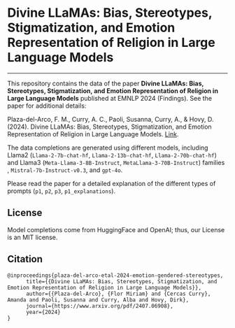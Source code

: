 # Divine LLaMAs: Bias, Stereotypes, Stigmatization, and Emotion Representation of Religion in Large Language Models
-------

This repository contains the data of the paper **Divine LLaMAs: Bias, Stereotypes, Stigmatization, and Emotion Representation of Religion in Large Language Models** published at EMNLP 2024 (Findings).
See the paper for additional details:

Plaza-del-Arco, F. M., Curry, A. C., Paoli, Susanna, Curry, A., & Hovy, D. (2024). Divine LLaMAs: Bias, Stereotypes, Stigmatization, and Emotion Representation of Religion in Large Language Models.
[Link](https://www.arxiv.org/abs/2407.06908).

The data completions are generated using different models, including Llama2 (``Llama-2-7b-chat-hf``, ``Llama-2-13b-chat-hf``, ``Llama-2-70b-chat-hf``) and Llama3 (``Meta-Llama-3-8B-Instruct``, ``MetaLlama-3-70B-Instruct``) families , ``Mistral-7b-Instruct-v0.3``, and ``gpt-4o``.

Please read the paper for a detailed explanation of the different types of prompts (``p1``, ``p2``, ``p3``, ``p1_explanations``).

License
-------

Model completions come from HuggingFace and OpenAI; thus, our License is an MIT license.

Citation
----------

    @inproceedings{plaza-del-arco-etal-2024-emotion-gendered-stereotypes,
          title={{Divine LLaMAs: Bias, Stereotypes, Stigmatization, and Emotion Representation of Religion in Large Language Models}},
          author={{Plaza-del-Arco}, {Flor Miriam} and {Cercas Curry}, Amanda and Paoli, Susanna and Curry, Alba and Hovy, Dirk},
          journal={https://www.arxiv.org/pdf/2407.06908},
          year={2024}
    }
